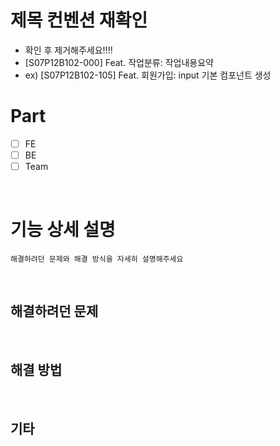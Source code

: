 # 제목 컨벤션 재확인
- 확인 후 제거해주세요!!!!
- [S07P12B102-000] Feat. 작업분류: 작업내용요약
- ex) [S07P12B102-105] Feat. 회원가입: input 기본 컴포넌트 생성


# Part

  - [ ] FE
  - [ ] BE
  - [ ] Team

<br>

# 기능 상세 설명

`해결하려던 문제와 해결 방식을 자세히 설명해주세요`

<br>

## 해결하려던 문제

<br>

## 해결 방법

<br>

## 기타

